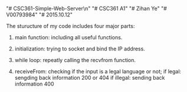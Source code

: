 "# CSC361-Simple-Web-Server\n" 
"# CSC361 A1" 
"# Zihan Ye" 
"# V00793984" 
"# 2015.10.12" 


The sturucture of my code includes four major parts:


1. main function: including all useful functions.

2. initialization: trying to socket and bind the IP address.

3. while loop: repeatly calling the recvfrom function.

4. receiveFrom: checking if the input is a legal language or not;
			if legal: sengding back information 200 or 404
			if illegal: sending back information 400 
